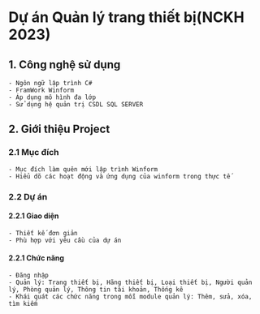 # Dự án Quản lý trang thiết bị(NCKH 2023)

## 1. Công nghệ sử dụng

    - Ngôn ngữ lập trình C#
    - FramWork Winform
    - Áp dụng mô hình đa lớp
    - Sử dụng hệ quản trị CSDL SQL SERVER

## 2. Giới thiệu Project

### 2.1 Mục đích

    - Mục đích làm quên mới lập trình Winform
    - Hiểu dõ các hoạt động và ứng dụng của winform trong thực tế

### 2.2 Dự án

#### 2.2.1 Giao diện

    - Thiết kế đơn giản
    - Phù hợp với yêu cầu của dự án

#### 2.2.1 Chức năng

    - Đăng nhập
    - Quản lý: Trang thiết bị, Hãng thiết bị, Loại thiết bị, Người quản lý, Phòng quản lý, Thông tin tài khoản, Thống kê
    - Khái quát các chức năng trong mỗi module quản lý: Thêm, sửa, xóa, tìm kiếm
